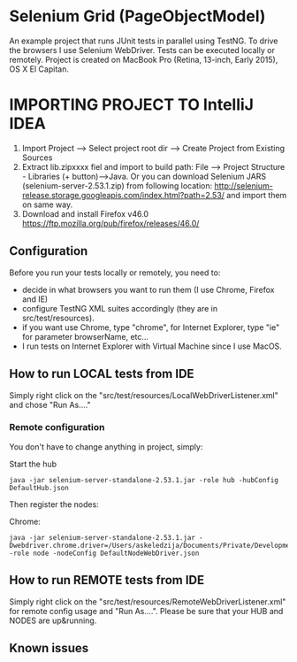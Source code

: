 # Selenium Grid (PageObjectModel)

An example project that runs JUnit tests in parallel using TestNG.
To drive the browsers I use Selenium WebDriver.
Tests can be executed locally or remotely.
Project is created on MacBook Pro (Retina, 13-inch, Early 2015), OS X El Capitan.

# IMPORTING PROJECT TO IntelliJ IDEA
1. Import Project --> Select project root dir --> Create Project from Existing Sources
2. Extract lib.zipxxxx fiel and import to build path: File --> Project Structure - Libraries (+ button)-->Java. Or you can download Selenium JARS (selenium-server-2.53.1.zip) from following location: http://selenium-release.storage.googleapis.com/index.html?path=2.53/ and import them on same way.
3. Download and install Firefox v46.0
https://ftp.mozilla.org/pub/firefox/releases/46.0/

## Configuration
Before you run your tests locally or remotely, you need to:

* decide in what browsers you want to run them (I use Chrome, Firefox and IE) 
* configure TestNG XML suites accordingly (they are in src/test/resources).
* if you want use Chrome, type "chrome", for Internet Explorer, type "ie" for parameter browserName, etc...
* I run tests on Internet Explorer with Virtual Machine since I use MacOS.


## How to run LOCAL tests from IDE
Simply right click on the "src/test/resources/LocalWebDriverListener.xml" and chose "Run As...."

### Remote configuration
You don't have to change anything in project, simply:

Start the hub

    java -jar selenium-server-standalone-2.53.1.jar -role hub -hubConfig DefaultHub.json

Then register the nodes:

Chrome:

    java -jar selenium-server-standalone-2.53.1.jar -Dwebdriver.chrome.driver=/Users/askeledzija/Documents/Private/Development/selenium/driver/chromedriver -role node -nodeConfig DefaultNodeWebDriver.json

## How to run REMOTE tests from IDE
Simply right click on the "src/test/resources/RemoteWebDriverListener.xml" for remote config usage and "Run As....".
Please be sure that your HUB and NODES are up&running.


## Known issues
